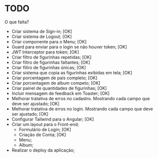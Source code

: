 # TODO

O que falta?

- Criar sistema de Sign-in; [OK]
- Criar sistema de Logout; [OK]
- Criar componente para o Menu; [OK]
- Guard para enviar para o login se não houver token; [OK]
- JWT Interceptor para token; [OK]
- Criar filtro de figurinhas repetidas; [OK]
- Criar filtro de figurinhas faltantes; [OK]
- Criar filtro de figurinhas únicas; [OK]
- Criar sistema que copia as figurinhas exibidas em tela; [OK]
- Criar porcentagem de país completo; [OK]
- Criar porcentagem de album competo; [OK]
- Criar painel de quantidades de figurinhas; [OK]
- Incluir mensagem de feedback em Toaster; [OK]
- Melhorar tratativa de erros no cadastro. Mostrando cada campo que deve ser ajustado; [OK]
- Melhorar tratativa de erros no login. Mostrando cada campo que deve ser ajustado; [OK]
- Configurar Tailwind para o Angular; [OK]
- Criar um layout para o Front-end;
  - Formulário de Login; [OK]
  - Criação de Conta; [OK]
  - Menu;
  - Album;
- Realizar o deploy da aplicação;
